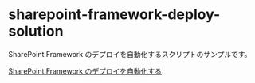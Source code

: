 # sharepoint-framework-deploy-solution

SharePoint Framework のデプロイを自動化するスクリプトのサンプルです。

[SharePoint Framework のデプロイを自動化する](https://blog.karamem0.jp/entry/2018/08/09/190000)

